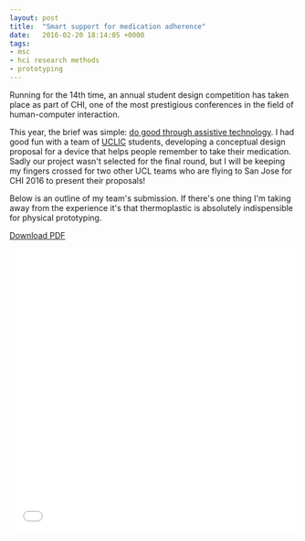 ```yaml
---
layout: post
title:  "Smart support for medication adherence"
date:   2016-02-20 18:14:05 +0000
tags: 
- msc
- hci research methods
- prototyping
---
```


Running for the 14th time, an annual student design competition has taken
place as part of CHI, one of the most prestigious conferences in the field of
human-computer interaction.

This year, the brief was simple: [do good through
assistive technology](https://chi2016.acm.org/wp/student-design-competition).
I had good fun with a team of [UCLIC](https://www.ucl.ac.uk/uclic) students,
developing a conceptual design proposal for a device that helps people
remember to take their medication. Sadly our project wasn't selected for the
final round, but I will be keeping my fingers crossed for two other UCL teams
who are flying to San Jose for CHI 2016 to present their proposals!

Below is an outline of my team's submission. If there's one thing I'm taking
away from the experience it's that thermoplastic is absolutely indispensible
for physical prototyping.

[Download PDF](/assets/handy.pdf)

<embed src="/assets/handy.pdf" width="100%" height="500" type="application/pdf">
